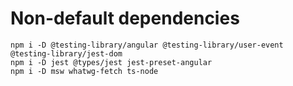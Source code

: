 # Non-default dependencies

```
npm i -D @testing-library/angular @testing-library/user-event @testing-library/jest-dom
npm i -D jest @types/jest jest-preset-angular
npm i -D msw whatwg-fetch ts-node
```

